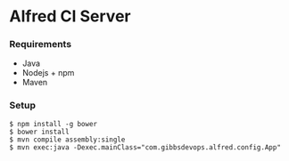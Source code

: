 # Alfred CI Server

### Requirements

* Java
* Nodejs + npm
* Maven

### Setup

```
$ npm install -g bower
$ bower install
$ mvn compile assembly:single
$ mvn exec:java -Dexec.mainClass="com.gibbsdevops.alfred.config.App"
```
